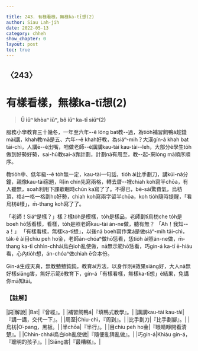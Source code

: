 ```yaml
---

title: 243. 有樣看樣，無樣ka-tī想(2)
author: Siau Lah-jih
date: 2022-05-13
category: chheh
show_chapter: 0
layout: post
toc: true
---
```

  
## 〈243〉
# 有樣看樣，無樣ka-tī想(2)
>**Ū iūⁿ khòaⁿ iūⁿ, bô iūⁿ ka-tī siūⁿ(2)**

服務小學教育三十幾冬，一年至六年--ê lóng bat教--過，為tio̍h補習飼鴨á趁錢mài講，khah教mā是五、六年--ê khah好教，為siáⁿ-mih？大漢gín-á khah bat tāi-chì，人講ē--ê出嘴，咱做老師--ê講講kau-tài kau-tài--leh，大部分ê學生to̍h做到好勢好勢，sai-hū教sai-á靠計劃，計劃nā有周至，教--起-來lóng mā順序順序。

教tio̍h中、低年級--ê to̍h無一定，kau-tài一句話，tio̍h ài比手劃刀，講kúi-nā分鐘，親像kau-tài宿題，叫in chín先寫兩格，轉去厝--裡chiah koh寫半chōa，有人聽無，soah利用下課歇睏時chūn ka寫了了。不得已，bē-sái驚費氣，烏枋頂，格á一格一格劃ho͘好勢，chiah koh寫兩字留半chōa，koh tio̍h隨時提醒，「看烏枋ê樣」，m̄-thang koh寫了了。

「老師！Siáⁿ是樣？」樣？樣to̍h是模樣，to̍h是樣品，老師劃tī烏枋che to̍h是boeh hō͘恁看樣，看樣，to̍h是照老師kau-tài án-ne做，聽有無？
「Ah！我知--a！」
「有樣看樣，無樣ka-tī想」，以後nā boeh寫作業á是做siáⁿ-mih tāi-chì，ta̍k-ê ài目chiu peh ho͘金，老師án-chóaⁿ做hō͘恁看，恁tio̍h ài照án-ne做，m̄-thang ka-tī chhìn-chhái烏白ioh亂使做，nā無示範hō͘恁看，巧gín-á ka-tī ē-hiáu看，心內tio̍h想，án-chóaⁿ做chiah ē合本份。

Gín-á生成天真，無教戇戇鈍鈍，教育ài方法，以身作則ê效果siāng好，大人nā無好樣siāng害，無好示範ê教育下，gín-á「有樣看樣，無樣ka-tī想」ê結果，免講你mā知tāi。

### 【註解】

|詞|解說|
|Bat|『曾經』。|
|補習飼鴨á|『填鴨式教學』。|
|講講kau-tài kau-tài|『講一講，交代一下』。|
|周至|Chiu-chì，『周到』。|
|比手劃刀|『比手劃腳』。|
|烏枋|O͘-pang，黑板。|
|半chōa|『半行』。|
|目chiu peh ho͘金|『眼睛睜開看清楚』。|
|Chhìn-chhái烏白ioh亂使做|『隨便亂猜亂做』。|
|巧gín-á|Khiáu gín-á，『聰明的孩子』。|
|Siāng害|『最糟糕』。|
